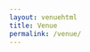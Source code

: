 ```yaml
---
layout: venuehtml
title: Venue
permalink: /venue/
---
```

<!-- Maulana Azad Medical College Main Auditorium -->
